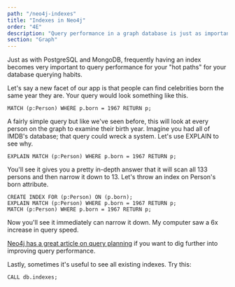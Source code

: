 ```yaml
---
path: "/neo4j-indexes"
title: "Indexes in Neo4j"
order: "4E"
description: "Query performance in a graph database is just as important as it is in any database. Brian teaches you to profile Neo4j queries and how to tune them for performance with indexes."
section: "Graph"
---
```


Just as with PostgreSQL and MongoDB, frequently having an index becomes very important to query performance for your "hot paths" for your database querying habits.

Let's say a new facet of our app is that people can find celebrities born the same year they are. Your query would look something like this.

```cql
MATCH (p:Person) WHERE p.born = 1967 RETURN p;
```

A fairly simple query but like we've seen before, this will look at every person on the graph to examine their birth year. Imagine you had all of IMDB's database; that query could wreck a system. Let's use EXPLAIN to see why.

```cql
EXPLAIN MATCH (p:Person) WHERE p.born = 1967 RETURN p;
```

You'll see it gives you a pretty in-depth answer that it will scan all 133 persons and then narrow it down to 13. Let's throw an index on Person's born attribute.

```cql
CREATE INDEX FOR (p:Person) ON (p.born);
EXPLAIN MATCH (p:Person) WHERE p.born = 1967 RETURN p;
MATCH (p:Person) WHERE p.born = 1967 RETURN p;

````

Now you'll see it immediately can narrow it down. My computer saw a 6x increase in query speed.

[Neo4j has a great article on query planning][query-planning] if you want to dig further into improving query performance.

Lastly, sometimes it's useful to see all existing indexes. Try this:

```cql
CALL db.indexes;
````

[query-planning]: https://neo4j.com/docs/cypher-manual/4.1/query-tuning/
